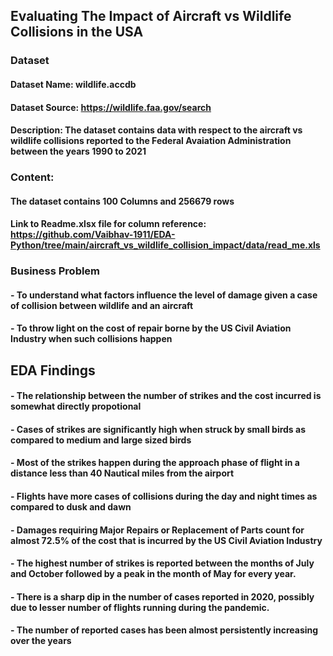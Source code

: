## Evaluating The Impact of Aircraft vs Wildlife Collisions in the USA

### Dataset
#### Dataset Name: wildlife.accdb
#### Dataset Source: https://wildlife.faa.gov/search
#### Description: The dataset contains data with respect to the aircraft vs wildlife collisions reported to the Federal Avaiation Administration between the years 1990 to 2021
### Content:
#### The dataset contains 100 Columns and 256679 rows
#### Link to Readme.xlsx file for column reference: https://github.com/Vaibhav-1911/EDA-Python/tree/main/aircraft_vs_wildlife_collision_impact/data/read_me.xls


### Business Problem
#### - To understand what factors influence the level of damage given a case of collision between wildlife and an aircraft
#### - To throw light on the cost of repair borne by the US Civil Aviation Industry when such collisions happen 

## EDA Findings
#### - The relationship between the number of strikes and the cost incurred is somewhat directly propotional
#### - Cases of strikes are significantly high when struck by small birds as compared to medium and large sized birds
#### - Most of the strikes happen during the approach phase of flight in a distance less than 40 Nautical miles from the airport
#### - Flights have more cases of collisions during the day and night times as compared to dusk and dawn
#### - Damages requiring Major Repairs or Replacement of Parts count for almost 72.5% of the cost that is incurred by the US Civil Aviation Industry
#### - The highest number of strikes is reported between the months of July and October followed by a peak in the month of May for every year.
#### - There is a sharp dip in the number of cases reported in 2020, possibly due to lesser number of flights running during the pandemic.
#### - The number of reported cases has been almost persistently increasing over the years

